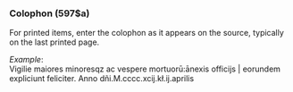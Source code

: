 ####

### Colophon (597$a)

For printed items, enter the colophon as it appears on the source, typically on the last printed page.

_Example_:  
Vigilie maiores minoresqz ac vespere mortuorū:ānexis officijs | eorundem expliciunt feliciter. Anno dñi.M.cccc.xcij.kł.ij.aprilis